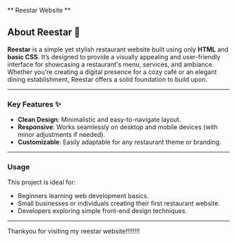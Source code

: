** Reestar Website **

## About Reestar 🌟

**Reestar** is a simple yet stylish restaurant website built using only **HTML** and **basic CSS**. It’s designed to provide a visually appealing and user-friendly interface for showcasing a restaurant's menu, services, and ambiance. Whether you're creating a digital presence for a cozy café or an elegant dining establishment, Reestar offers a solid foundation to build upon.

---

### Key Features ✨

- **Clean Design**: Minimalistic and easy-to-navigate layout.
- **Responsive**: Works seamlessly on desktop and mobile devices (with minor adjustments if needed).
- **Customizable**: Easily adaptable for any restaurant theme or branding.

---

### Usage

This project is ideal for:
- Beginners learning web development basics.
- Small businesses or individuals creating their first restaurant website.
- Developers exploring simple front-end design techniques.

---
Thankyou for visiting my reestar website!!!!!!!!
